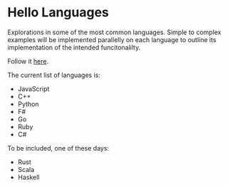 # Hello Languages

Explorations in some of the most common languages. Simple to complex examples will be implemented parallelly on each language to outline its implementation of the intended funcitonalilty.

Follow it [here](https://bigsby.github.io/HelloLanguages).

The current list of languages is:
- JavaScript
- C++
- Python
- F#
- Go
- Ruby
- C#

To be included, one of these days:
- Rust
- Scala
- Haskell
